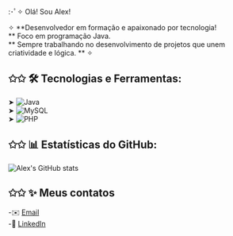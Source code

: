 :･ﾟ✧ Olá! Sou Alex!  

✧ **Desenvolvedor em formação e apaixonado por tecnologia!  
** Foco em programação Java.  
** Sempre trabalhando no desenvolvimento de projetos que unem criatividade e lógica. ** ✧  

## ✩✩ 🛠️ Tecnologias e Ferramentas:
➤  ![Java](https://img.shields.io/badge/Java-ED8B00?style=for-the-badge&logo=java&logoColor=white)  
➤  ![MySQL](https://img.shields.io/badge/MySQL-005C84?style=for-the-badge&logo=mysql&logoColor=white)  
➤  ![PHP](https://img.shields.io/badge/PHP-777BB4?style=for-the-badge&logo=php&logoColor=white)  

## ✩✩ 📊 Estatísticas do GitHub:
![Alex's GitHub stats](https://github-readme-stats.vercel.app/api?username=seu-username&show_icons=true&theme=radical)  


## ✩✩ ✨ Meus contatos
-✉️ [Email](mailto:alexyenogueira@gmail.com)  
-💼 [LinkedIn](https://linkedin.com/in/seu-perfil)
<!---
AlexNogueiraPereira/AlexNogueiraPereira is a ✨ special ✨ repository because its `README.md` (this file) appears on your GitHub profile.
You can click the Preview link to take a look at your changes.
--->

